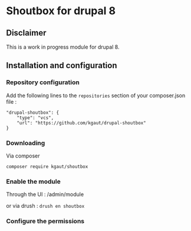 # Shoutbox for drupal 8
## Disclaimer
This is a work in progress module for drupal 8.

## Installation and configuration

### Repository configuration
Add the following lines to the `repositories` section of your composer.json file : 
```
"drupal-shoutbox": {
    "type": "vcs",
    "url": "https://github.com/kgaut/drupal-shoutbox"
}
```

### Downloading
Via composer 
```
composer require kgaut/shoutbox
```

### Enable the module
Through the UI : /admin/module

or via drush : `drush en shoutbox`

### Configure the permissions

